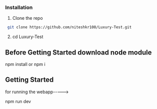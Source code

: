 ### Installation

1. Clone the repo

```sh
 git clone https://github.com/niteshkr100/Luxury-Test.git
```

2. cd Luxury-Test
   
## Before Getting Started download node module
npm install or npm i

## Getting Started
for running the webapp----->

npm run dev
